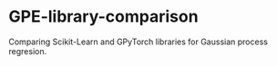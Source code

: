 # GPE-library-comparison
Comparing Scikit-Learn and GPyTorch libraries for Gaussian process regresion. 
